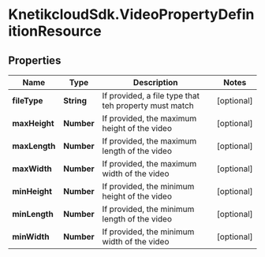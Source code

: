# KnetikcloudSdk.VideoPropertyDefinitionResource

## Properties
Name | Type | Description | Notes
------------ | ------------- | ------------- | -------------
**fileType** | **String** | If provided, a file type that teh property must match | [optional] 
**maxHeight** | **Number** | If provided, the maximum height of the video | [optional] 
**maxLength** | **Number** | If provided, the maximum length of the video | [optional] 
**maxWidth** | **Number** | If provided, the maximum width of the video | [optional] 
**minHeight** | **Number** | If provided, the minimum height of the video | [optional] 
**minLength** | **Number** | If provided, the minimum length of the video | [optional] 
**minWidth** | **Number** | If provided, the minimum width of the video | [optional] 


